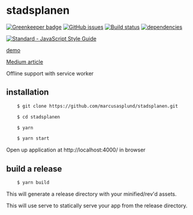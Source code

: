 # stadsplanen

[![Greenkeeper badge](https://badges.greenkeeper.io/marcusasplund/stadsplanen.svg)](https://greenkeeper.io/)
[![GitHub issues](https://img.shields.io/github/issues/marcusasplund/stadsplanen.svg)](https://github.com/marcusasplund/stadsplanen/issues)
[![Build status](https://travis-ci.org/marcusasplund/stadsplanen.svg?branch=master)](https://travis-ci.org/marcusasplund/stadsplanen)
[![dependencies](https://david-dm.org/marcusasplund/stadsplanen.svg)](https://david-dm.org/marcusasplund/stadsplanen)

[![Standard - JavaScript Style Guide](https://cdn.rawgit.com/feross/standard/master/badge.svg)](https://github.com/feross/standard)


[demo](https://pap.as/stadsplanen)

[Medium article](https://medium.com/@marcusasplund/huge-images-on-small-devices-189f13f59014)

Offline support with service worker

## installation

````bash
    $ git clone https://github.com/marcusasplund/stadsplanen.git

    $ cd stadsplanen

    $ yarn

    $ yarn start
````

Open up application at http://localhost:4000/ in browser

## build a release

````bash
    $ yarn build

````
This will generate a release directory with your minified/rev'd assets.


This will use serve to statically serve your app from the release directory.
